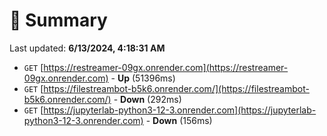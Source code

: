 # 📖 Summary
Last updated: **6/13/2024, 4:18:31 AM**

- `GET` [https://restreamer-09gx.onrender.com](https://restreamer-09gx.onrender.com) - **Up** (51396ms)
- `GET` [https://filestreambot-b5k6.onrender.com/](https://filestreambot-b5k6.onrender.com/) - **Down** (292ms)
- `GET` [https://jupyterlab-python3-12-3.onrender.com](https://jupyterlab-python3-12-3.onrender.com) - **Down** (156ms)

